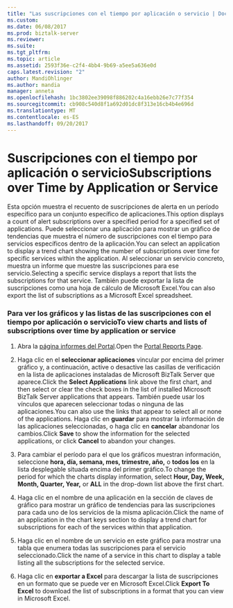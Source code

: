 ```yaml
---
title: "Las suscripciones con el tiempo por aplicación o servicio | Documentos de Microsoft"
ms.custom: 
ms.date: 06/08/2017
ms.prod: biztalk-server
ms.reviewer: 
ms.suite: 
ms.tgt_pltfrm: 
ms.topic: article
ms.assetid: 2593f36e-c2f4-4bb4-9b69-a5ee5a636e0d
caps.latest.revision: "2"
author: MandiOhlinger
ms.author: mandia
manager: anneta
ms.openlocfilehash: 1bc3802ee39098f886202c4a16ebb26e7c77f354
ms.sourcegitcommit: cb908c540d8f1a692d01dc8f313e16cb4b4e696d
ms.translationtype: MT
ms.contentlocale: es-ES
ms.lasthandoff: 09/20/2017
---
```

# <a name="subscriptions-over-time-by-application-or-service"></a><span data-ttu-id="b6db3-102">Suscripciones con el tiempo por aplicación o servicio</span><span class="sxs-lookup"><span data-stu-id="b6db3-102">Subscriptions over Time by Application or Service</span></span>
<span data-ttu-id="b6db3-103">Esta opción muestra el recuento de suscripciones de alerta en un período específico para un conjunto específico de aplicaciones.</span><span class="sxs-lookup"><span data-stu-id="b6db3-103">This option displays a count of alert subscriptions over a specified period for a specified set of applications.</span></span> <span data-ttu-id="b6db3-104">Puede seleccionar una aplicación para mostrar un gráfico de tendencias que muestra el número de suscripciones con el tiempo para servicios específicos dentro de la aplicación.</span><span class="sxs-lookup"><span data-stu-id="b6db3-104">You can select an application to display a trend chart showing the number of subscriptions over time for specific services within the application.</span></span> <span data-ttu-id="b6db3-105">Al seleccionar un servicio concreto, muestra un informe que muestre las suscripciones para ese servicio.</span><span class="sxs-lookup"><span data-stu-id="b6db3-105">Selecting a specific service displays a report that lists the subscriptions for that service.</span></span> <span data-ttu-id="b6db3-106">También puede exportar la lista de suscripciones como una hoja de cálculo de Microsoft Excel.</span><span class="sxs-lookup"><span data-stu-id="b6db3-106">You can also export the list of subscriptions as a Microsoft Excel spreadsheet.</span></span>  
  
### <a name="to-view-charts-and-lists-of-subscriptions-over-time-by-application-or-service"></a><span data-ttu-id="b6db3-107">Para ver los gráficos y las listas de las suscripciones con el tiempo por aplicación o servicio</span><span class="sxs-lookup"><span data-stu-id="b6db3-107">To view charts and lists of subscriptions over time by application or service</span></span>  
  
1.  <span data-ttu-id="b6db3-108">Abra la [página informes del Portal](../esb-toolkit/portal-reports-page.md).</span><span class="sxs-lookup"><span data-stu-id="b6db3-108">Open the [Portal Reports Page](../esb-toolkit/portal-reports-page.md).</span></span>  
  
2.  <span data-ttu-id="b6db3-109">Haga clic en el **seleccionar aplicaciones** vincular por encima del primer gráfico y, a continuación, active o desactive las casillas de verificación en la lista de aplicaciones instaladas de Microsoft BizTalk Server que aparece.</span><span class="sxs-lookup"><span data-stu-id="b6db3-109">Click the **Select Applications** link above the first chart, and then select or clear the check boxes in the list of installed Microsoft BizTalk Server applications that appears.</span></span> <span data-ttu-id="b6db3-110">También puede usar los vínculos que aparecen seleccionar todas o ninguna de las aplicaciones.</span><span class="sxs-lookup"><span data-stu-id="b6db3-110">You can also use the links that appear to select all or none of the applications.</span></span> <span data-ttu-id="b6db3-111">Haga clic en **guardar** para mostrar la información de las aplicaciones seleccionadas, o haga clic en **cancelar** abandonar los cambios.</span><span class="sxs-lookup"><span data-stu-id="b6db3-111">Click **Save** to show the information for the selected applications, or click **Cancel** to abandon your changes.</span></span>  
  
3.  <span data-ttu-id="b6db3-112">Para cambiar el período para el que los gráficos muestran información, seleccione **hora, día, semana, mes, trimestre, año,** o **todos los** en la lista desplegable situada encima del primer gráfico.</span><span class="sxs-lookup"><span data-stu-id="b6db3-112">To change the period for which the charts display information, select **Hour, Day, Week, Month, Quarter, Year,** or **ALL** in the drop-down list above the first chart.</span></span>  
  
4.  <span data-ttu-id="b6db3-113">Haga clic en el nombre de una aplicación en la sección de claves de gráfico para mostrar un gráfico de tendencias para las suscripciones para cada uno de los servicios de la misma aplicación.</span><span class="sxs-lookup"><span data-stu-id="b6db3-113">Click the name of an application in the chart keys section to display a trend chart for subscriptions for each of the services within that application.</span></span>  
  
5.  <span data-ttu-id="b6db3-114">Haga clic en el nombre de un servicio en este gráfico para mostrar una tabla que enumera todas las suscripciones para el servicio seleccionado.</span><span class="sxs-lookup"><span data-stu-id="b6db3-114">Click the name of a service in this chart to display a table listing all the subscriptions for the selected service.</span></span>  
  
6.  <span data-ttu-id="b6db3-115">Haga clic en **exportar a Excel** para descargar la lista de suscripciones en un formato que se puede ver en Microsoft Excel.</span><span class="sxs-lookup"><span data-stu-id="b6db3-115">Click **Export To Excel** to download the list of subscriptions in a format that you can view in Microsoft Excel.</span></span>